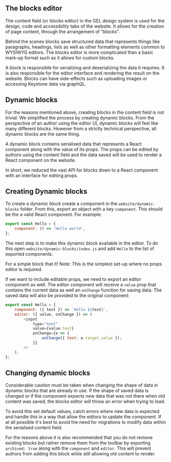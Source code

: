 ## The blocks editor

The content field (or blocks editor) in the GEL design system is used for the design, code and accessibility tabs of the website. It allows for the creation of page content, through the arrangement of "blocks".

Behind the scenes blocks save structured data that represents things like paragraphs, headings, lists as well as other formatting elements common to WYSIWYG editors. The blocks editor is more complicated than a basic mark-up format such as it allows for custom blocks.

A block is responsible for serializing and deserializing the data it requires. It is also responsible for the editor interface and rendering the result on the website. Blocks can have side-effects such as uploading images or accessing Keystone data via graphQL.

## Dynamic blocks

For the reasons mentioned above, creating blocks in the content field is not trivial. We simplified the process by creating dynamic blocks. From the perspective of an author using the editor UI, dynamic blocks will feel like many different blocks. However from a strictly technical perspective, all dynamic blocks are the same thing.

A dynamic block contains serialised data that represents a React component along with the value of its props. The props can be edited by authors using the content field and the data saved will be used to render a React component on the website.

In short, we reduced the vast API for blocks down to a React component with an interface for editing props.

## Creating Dynamic blocks

To create a dynamic block create a component in the `website/dynamic-blocks` folder. From this, export an object with a key `component`. This should be the a valid React component. For example:

```javascript
export const Hello = {
	component: () => 'Hello world',
};
```

The next step is to make this dynamic block available in the editor. To do this open `website/dynamic-blocks/index.js` and add `Hello` to the list of exported components.

For a simple block that it! Note: This is the simplest set-up where no props editor is required.

If we want to include editable props, we need to export an editor component as well. The editor component will receive a `value` prop that contains the current data as well an `onChange` function for saving data. The saved data will also be provided to the original component:

```javascript
export const Hello = {
	component: ({ text }) => `Hello ${text}`,
	editor: ({ value, onChange }) => (
		<input
			type="text"
			value={value.text}
			onChange={e => {
				onChange({ text: e.target.value });
			}}
		/>
	),
};
```

## Changing dynamic blocks

Considerable caution must be taken when changing the shape of data in dynamic blocks that are already in use. If the shape of saved data is changed or if the component expects new data that was not there when old content was saved, the blocks editor will throw an error when trying to load.

To avoid this set default values, catch errors where new data is expected and handle this in a way that allow the editors to update the component. If at all possible it's best to avoid the need for migrations to modify data within the serialised content field.

For the reasons above it is also recommended that you do not remove existing blocks but rather remove them from the toolbar by exporting `archived: true` along with the `component` and `editor`. This will prevent authors from adding this block while still allowing old content to render.
